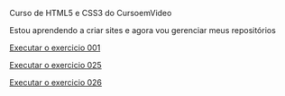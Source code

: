Curso de HTML5 e CSS3 do CursoemVideo 

 Estou aprendendo a criar sites e agora vou gerenciar meus repositórios

 <a href="https://httpsbru.github.io/html-css/Exercicios/ex002/index.html">Executar o exercicio 001 </a>

 <a href="https://httpsbru.github.io/html-css/Exercicios/ex025/form003.html">Executar o exercicio 025 </a>

 <a href="https://httpsbru.github.io/html-css/Exercicios/ex026/index.html">Executar o exercicio 026 </a>
